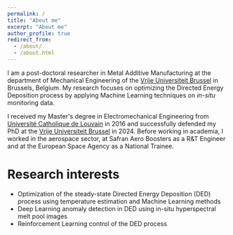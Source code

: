 ```yaml
---
permalink: /
title: "About me"
excerpt: "About me"
author_profile: true
redirect_from: 
  - /about/
  - /about.html
---
```


I am a post-doctoral researcher in Metal Additive Manufacturing at the department of Mechanical Engineering of the [Vrije Universiteit Brussel](https://www.vub.be/en/) in Brussels, Belgium. My research focuses on optimizing the Directed Energy Deposition process by applying Machine Learning techniques on *in-situ* monitoring data. 

I received my Master's degree in Electromechanical Engineering from [Université Catholique de Louvain](https://uclouvain.be/en) in 2016 and successfully defended my PhD at the [Vrije Universiteit Brussel](https://www.vub.be/en/) in 2024. Before working in academia, I worked in the aerospace sector, at Safran Aero Boosters as a R&T Engineer and at the European Space Agency as a National Trainee. 

# Research interests
 - Optimization of the steady-state Directed Energy Deposition (DED) process using temperature estimation and Machine Learning methods
 - Deep Learning anomaly detection in DED using in-situ hyperspectral melt pool images
 - Reinforcement Learning control of the DED process